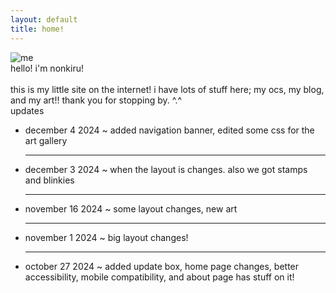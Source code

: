 ```yaml
---
layout: default
title: home!
---
```

<div class="flex">
<div>
<img src="../assets/images/me.gif" alt="me">
</div>
<div>
hello! i'm nonkiru!
<br><br>
this is my little site on the internet! i have lots of stuff here; my ocs, my blog, and my art!! thank you for stopping by. ^.^ 

<div class="scrollbox">
<div class="scrollboxtitle">updates</div>
<ul>
<li>december 4 2024 ~ added navigation banner, edited some css for the art gallery</li>
<hr><li>december 3 2024 ~ when the layout is changes. also we got stamps and blinkies</li>
<hr><li>november 16 2024 ~ some layout changes, new art</li>
<hr><li>november 1 2024 ~ big layout changes!</li>
<hr><li>october 27 2024 ~ added update box, home page changes, better accessibility, mobile compatibility, and about page has stuff on it!</li>
</ul>
</div>
<br>
<div style="text-align: center;"><img src="../assets/images/transrights.png" alt=""></div>
</div>

</div>